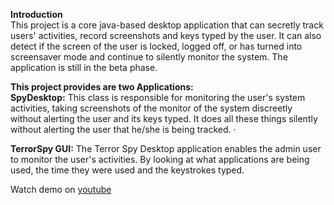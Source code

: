 **Introduction**<br>
This project is a core java-based desktop application that can secretly track users' activities, record screenshots and keys typed by the user. It can also detect if the screen of the user is locked, logged off, or has turned into screensaver mode and continue to silently monitor the system. The application is still in the beta phase.

**This project provides are two Applications:**<br>
**SpyDesktop:** This class is responsible for monitoring the user's system activities, taking screenshots of the monitor of the system discreetly without alerting the user and its keys typed. It does all these things silently without alerting the user that he/she is being tracked. ·

**TerrorSpy GUI:** The Terror Spy Desktop application enables the admin user to monitor the user's activities. By looking at what applications are being used, the time they were used and the keystrokes typed.

Watch demo on [youtube](https://youtu.be/nmE9SUCsbrM)
